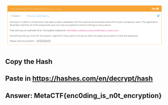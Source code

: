 ![ypmp](https://github.com/MDaleyJr/Files/blob/main/Your%20Password%3F%20My%20Password.png)

## Copy the Hash
## Paste in https://hashes.com/en/decrypt/hash
## Answer: MetaCTF{enc0ding_is_n0t_encryption}
